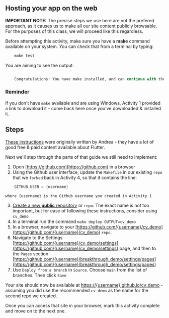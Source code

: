 ## Hosting your app on the web

**IMPORTANT NOTE:** The precise steps we use here are not the prefered approach, as it causes us to make all our site content publicly browsable. For the purposes of this class, we will proceed like this regardless.

Before attempting this activity, make sure you have a **make** command available on your system. You can check that from a terminal by typing:

```dart
    make test
```

You are aiming to see the output:

```dart

    Congratulations! You have make installed, and can continue with the activity!

```

### Reminder

If you don't have `make` available and are using Windows, Activity 1 provided a link to download it - come back here once you've downloaded & installed it.

## Steps

[These instructions](https://codewithandrea.com/articles/flutter-web-github-pages/) were originally written by Andrea - they have a lot of good free & paid content available about Flutter.

Next we'll step through the parts of that guide we still need to implement:

1. Open [https://github.com](https://github.com) in a browser
2. Using the Github user interface, update the `Makefile` in our existing `repo` that we `forked` back in Activity 4, so that it contains the line:
```dart
    GITHUB_USER = {username}
```

    where {username} is the Github username you created in Activity 1



3. [Create a new __public__ repository](https://docs.github.com/en/repositories/creating-and-managing-repositories/creating-a-new-repository) or `repo`. The exact name is not too important, but for ease of following these instructions, consider using `cv_demo`
4. In a terminal run the command `make deploy OUTPUT=cv_demo`
5. In a browser, navigate to your [https://github.com/{username}/cv_demo](https://github.com/{username}/cv_demo) `repo`.
6. Navigate to the Settings [https://github.com/{username}/cv_demo/settings](https://github.com/{username}/cv_demo/settings) page, and then to the `Pages` section [https://github.com/{username}/breakthrough_demo/settings/pages](https://github.com/{username}/breakthrough_demo/settings/pages)
7. Use `Deploy from a branch` in `Source`. Choose `main` from the list of branches. Then click `Save`

Your site should now be available at [https://{username}.github.io/cv_demo](https://{username}.github.io/cv_demo) - assuming you did use the recommended `cv_demo` as the name for the second repo we created.

Once you can access that site in your browser, mark this activity complete and move on to the next one.